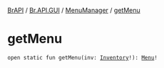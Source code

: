 [BrAPI](../../index.md) / [Br.API.GUI](../index.md) / [MenuManager](index.md) / [getMenu](./get-menu.md)

# getMenu

`open static fun getMenu(inv: `[`Inventory`](https://hub.spigotmc.org/javadocs/spigot/org/bukkit/inventory/Inventory.html)`!): `[`Menu`](../-menu/index.md)`!`